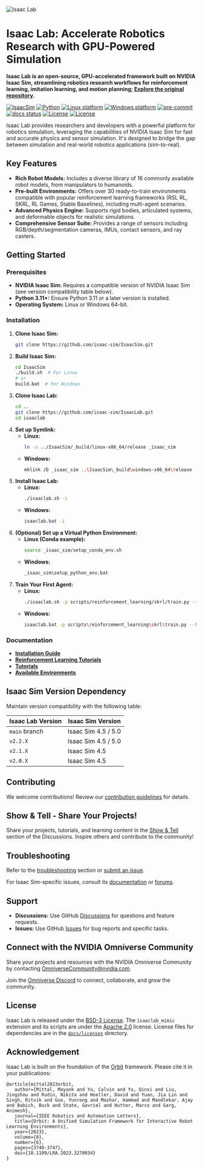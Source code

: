 ![Isaac Lab](docs/source/_static/isaaclab.jpg)

# Isaac Lab: Accelerate Robotics Research with GPU-Powered Simulation

**Isaac Lab is an open-source, GPU-accelerated framework built on NVIDIA Isaac Sim, streamlining robotics research workflows for reinforcement learning, imitation learning, and motion planning; [Explore the original repository](https://github.com/isaac-sim/IsaacLab).**

[![IsaacSim](https://img.shields.io/badge/IsaacSim-5.0.0-silver.svg)](https://docs.isaacsim.omniverse.nvidia.com/latest/index.html)
[![Python](https://img.shields.io/badge/python-3.11-blue.svg)](https://docs.python.org/3/whatsnew/3.11.html)
[![Linux platform](https://img.shields.io/badge/platform-linux--64-orange.svg)](https://releases.ubuntu.com/22.04/)
[![Windows platform](https://img.shields.io/badge/platform-windows--64-orange.svg)](https://www.microsoft.com/en-us/)
[![pre-commit](https://img.shields.io/github/actions/workflow/status/isaac-sim/IsaacLab/pre-commit.yaml?logo=pre-commit&logoColor=white&label=pre-commit&color=brightgreen)](https://github.com/isaac-sim/IsaacLab/actions/workflows/pre-commit.yaml)
[![docs status](https://img.shields.io/github/actions/workflow/status/isaac-sim/IsaacLab/docs.yaml?label=docs&color=brightgreen)](https://github.com/isaac-sim/IsaacLab/actions/workflows/docs.yaml)
[![License](https://img.shields.io/badge/license-BSD--3-yellow.svg)](https://opensource.org/licenses/BSD-3-Clause)
[![License](https://img.shields.io/badge/license-Apache--2.0-yellow.svg)](https://opensource.org/license/apache-2-0)

Isaac Lab provides researchers and developers with a powerful platform for robotics simulation,
leveraging the capabilities of NVIDIA Isaac Sim for fast and accurate physics and sensor simulation.
It's designed to bridge the gap between simulation and real-world robotics applications (sim-to-real).

## Key Features

*   **Rich Robot Models:** Includes a diverse library of 16 commonly available robot models, from manipulators to humanoids.
*   **Pre-built Environments:** Offers over 30 ready-to-train environments compatible with popular reinforcement learning frameworks (RSL RL, SKRL, RL Games, Stable Baselines), including multi-agent scenarios.
*   **Advanced Physics Engine:** Supports rigid bodies, articulated systems, and deformable objects for realistic simulations.
*   **Comprehensive Sensor Suite:** Provides a range of sensors including RGB/depth/segmentation cameras, IMUs, contact sensors, and ray casters.

## Getting Started

### Prerequisites

*   **NVIDIA Isaac Sim:** Requires a compatible version of NVIDIA Isaac Sim (see version compatibility table below).
*   **Python 3.11+:**  Ensure Python 3.11 or a later version is installed.
*   **Operating System:**  Linux or Windows 64-bit.

### Installation

1.  **Clone Isaac Sim:**
    ```bash
    git clone https://github.com/isaac-sim/IsaacSim.git
    ```
2.  **Build Isaac Sim:**
    ```bash
    cd IsaacSim
    ./build.sh  # For Linux
    # or
    build.bat  # For Windows
    ```
3.  **Clone Isaac Lab:**
    ```bash
    cd ..
    git clone https://github.com/isaac-sim/IsaacLab.git
    cd isaaclab
    ```
4.  **Set up Symlink:**
    *   **Linux:**
        ```bash
        ln -s ../IsaacSim/_build/linux-x86_64/release _isaac_sim
        ```
    *   **Windows:**
        ```bash
        mklink /D _isaac_sim ..\IsaacSim\_build\windows-x86_64\release
        ```
5.  **Install Isaac Lab:**
    *   **Linux:**
        ```bash
        ./isaaclab.sh -i
        ```
    *   **Windows:**
        ```bash
        isaaclab.bat -i
        ```
6.  **(Optional) Set up a Virtual Python Environment:**
    *   **Linux (Conda example):**
        ```bash
        source _isaac_sim/setup_conda_env.sh
        ```
    *   **Windows:**
        ```bash
        _isaac_sim\setup_python_env.bat
        ```
7.  **Train Your First Agent:**
    *   **Linux:**
        ```bash
        ./isaaclab.sh -p scripts/reinforcement_learning/skrl/train.py --task Isaac-Ant-v0 --headless
        ```
    *   **Windows:**
        ```bash
        isaaclab.bat -p scripts\reinforcement_learning\skrl\train.py --task Isaac-Ant-v0 --headless
        ```

### Documentation

*   **[Installation Guide](https://isaac-sim.github.io/IsaacLab/main/source/setup/installation/index.html#local-installation)**
*   **[Reinforcement Learning Tutorials](https://isaac-sim.github.io/IsaacLab/main/source/overview/reinforcement-learning/rl_existing_scripts.html)**
*   **[Tutorials](https://isaac-sim.github.io/IsaacLab/main/source/tutorials/index.html)**
*   **[Available Environments](https://isaac-sim.github.io/IsaacLab/main/source/overview/environments.html)**

## Isaac Sim Version Dependency

Maintain version compatibility with the following table:

| Isaac Lab Version    | Isaac Sim Version |
| -------------------- | ----------------- |
| `main` branch        | Isaac Sim 4.5 / 5.0 |
| `v2.2.X`             | Isaac Sim 4.5 / 5.0 |
| `v2.1.X`             | Isaac Sim 4.5       |
| `v2.0.X`             | Isaac Sim 4.5       |

## Contributing

We welcome contributions!  Review our [contribution guidelines](https://isaac-sim.github.io/IsaacLab/main/source/refs/contributing.html) for details.

## Show & Tell - Share Your Projects!

Share your projects, tutorials, and learning content in the [Show & Tell](https://github.com/isaac-sim/IsaacLab/discussions/categories/show-and-tell) section of the Discussions. Inspire others and contribute to the community!

## Troubleshooting

Refer to the [troubleshooting](https://isaac-sim.github.io/IsaacLab/main/source/refs/troubleshooting.html) section or [submit an issue](https://github.com/isaac-sim/IsaacLab/issues).

For Isaac Sim-specific issues, consult its [documentation](https://docs.omniverse.nvidia.com/app_isaacsim/app_isaacsim/overview.html) or [forums](https://forums.developer.nvidia.com/c/agx-autonomous-machines/isaac/67).

## Support

*   **Discussions:** Use GitHub [Discussions](https://github.com/isaac-sim/IsaacLab/discussions) for questions and feature requests.
*   **Issues:** Use GitHub [Issues](https://github.com/isaac-sim/IsaacLab/issues) for bug reports and specific tasks.

## Connect with the NVIDIA Omniverse Community

Share your projects and resources with the NVIDIA Omniverse Community by contacting OmniverseCommunity@nvidia.com.

Join the [Omniverse Discord](https://discord.com/invite/nvidiaomniverse) to connect, collaborate, and grow the community.

## License

Isaac Lab is released under the [BSD-3 License](LICENSE). The `isaaclab_mimic` extension and its scripts are under the [Apache 2.0](LICENSE-mimic) license.  License files for dependencies are in the [`docs/licenses`](docs/licenses) directory.

## Acknowledgement

Isaac Lab is built on the foundation of the [Orbit](https://isaac-orbit.github.io/) framework. Please cite it in your publications:

```
@article{mittal2023orbit,
   author={Mittal, Mayank and Yu, Calvin and Yu, Qinxi and Liu, Jingzhou and Rudin, Nikita and Hoeller, David and Yuan, Jia Lin and Singh, Ritvik and Guo, Yunrong and Mazhar, Hammad and Mandlekar, Ajay and Babich, Buck and State, Gavriel and Hutter, Marco and Garg, Animesh},
   journal={IEEE Robotics and Automation Letters},
   title={Orbit: A Unified Simulation Framework for Interactive Robot Learning Environments},
   year={2023},
   volume={8},
   number={6},
   pages={3740-3747},
   doi={10.1109/LRA.2023.3270034}
}
```